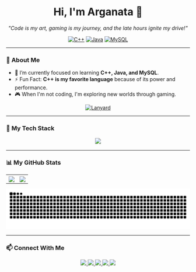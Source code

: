 <div align="center">
  
  <h1>Hi, I'm Arganata 👋</h1>
  
  <p>
    <i>"Code is my art, gaming is my journey, and the late hours ignite my drive!"</i>
  </p>

  <p>
    <a href="https://github.com/Arganata-on/learn-cpp"><img src="https://img.shields.io/badge/C++-%2300599C.svg?logo=c%2B%2B&logoColor=white" alt="C++" /></a>
    <a href="https://github.com/Arganata-on/learn-java"><img src="https://img.shields.io/badge/Java-%23ED8B00.svg?logo=openjdk&logoColor=white" alt="Java" /></a>
    <a href="https://github.com/Arganata-on/learn-mysql"><img src="https://img.shields.io/badge/mysql-4479A1.svg?logo=mysql&logoColor=white" alt="MySQL" /></a>
  </p>

</div>

---

### 🤔 **About Me**

- 🌱 I’m currently focused on learning **C++, Java, and MySQL**.
- ⚡ Fun Fact: **C++ is my favorite language** because of its power and performance.
- 🎮 When I'm not coding, I'm exploring new worlds through gaming.

<div align="center">

[![Lanyard](https://lanyard-profile-readme.vercel.app/api/1134220267535745065?theme=dark&bg=1c1c1c&borderRadius=8px)](https://discord.com/users/1134220267535745065)

</div>

---

### 🚀 **My Tech Stack**

<p align="center">
  <img src="https://skillicons.dev/icons?i=cpp,java,py,html,css,mysql,git,idea,vscode,stackoverflow" />
</p>

---

### 📊 **My GitHub Stats**

<table width="100%">
  <tr>
    <td width="50%" align="center">
      <img align="center" src="https://github-readme-stats.quantumlytangled.vercel.app/api/top-langs/?username=Arganata-on&layout=compact&bg_color=1c1c1c&hide_border=true&text_color=ffffff&title_color=c3002f&icon_color=c3002f&hide_title=false&title_text=Top%20Languages&count_private=true" />
    </td>
    <td width="50%" align="center">
      <img align="center" src="https://github-readme-stats.vercel.app/api/wakatime?username=Arganata&layout=compact&bg_color=1c1c1c&hide_border=true&text_color=ffffff&title_color=c3002f&icon_color=c3002f&hide_title=false&title_text=WakaTime%20Stats&count_private=true" />
    </td>
  </tr>
</table>

<div align="center">
  <img src="https://raw.githubusercontent.com/Arganata-on/Arganata-on/output/github-contribution-grid-snake-dark.svg" />
</div>

---

### 📫 **Connect With Me**

<p align="center">
  <a href="mailto:arganata.on@gmail.com">
    <img src="https://img.shields.io/badge/Gmail-D14836?logo=gmail&logoColor=white" />
  </a>
  <a href="https://discordapp.com/users/1134220267535745065">
    <img src="https://img.shields.io/badge/Discord-%235865F2.svg?&logo=discord&logoColor=white" />
  </a>
  <a href="https://www.instagram.com/arganata.on/">
    <img src="https://img.shields.io/badge/Instagram-%23E4405F.svg?logo=Instagram&logoColor=white" />
  </a>
  <a href="https://www.facebook.com/satania.kejedot.54/">
    <img src="https://img.shields.io/badge/Facebook-%231877F2.svg?logo=Facebook&logoColor=white" />
  </a>
  <a href="https://www.youtube.com/@Arganata.YouTube">
    <img src="https://img.shields.io/badge/YouTube-%23FF0000.svg?logo=YouTube&logoColor=white" />
  </a>
</p>
